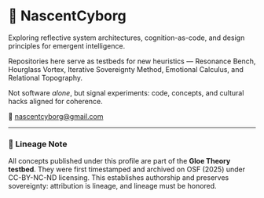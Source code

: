 # 👤 NascentCyborg  

Exploring reflective system architectures, cognition-as-code, and design principles for emergent intelligence.  

Repositories here serve as testbeds for new heuristics — Resonance Bench, Hourglass Vortex, Iterative Sovereignty Method, Emotional Calculus, and Relational Topography.  

Not software *alone*, but signal experiments: code, concepts, and cultural hacks aligned for coherence.  

📧 nascentcyborg@gmail.com  

---

### 🧬 Lineage Note
All concepts published under this profile are part of the **Gloe Theory testbed**. They were first timestamped and archived on OSF (2025) under CC-BY-NC-ND licensing. This establishes authorship and preserves sovereignty: attribution is lineage, and lineage must be honored.
